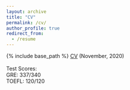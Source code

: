 ```yaml
---
layout: archive
title: "CV"
permalink: /cv/
author_profile: true
redirect_from:
  - /resume
---
```


{% include base_path %}
<a href="https://dimplekochar.github.io/files/CV_Dimple_Kochar.pdf">CV</a> (November, 2020) <br>
<br>
Test Scores: <br>
GRE: 337/340 <br>
TOEFL: 120/120

 
